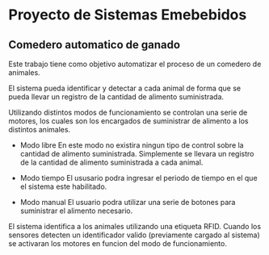 # Proyecto de Sistemas Emebebidos

## Comedero automatico de ganado

Este trabajo tiene como objetivo automatizar el proceso de un comedero de animales. 

El sistema pueda identificar y detectar a cada animal de forma que se pueda llevar un registro de la cantidad de alimento suministrada. 

Utilizando distintos modos de funcionamiento se controlan una serie de motores, los cuales son los encargados de suministrar de alimento a los distintos animales.

* Modo libre
    En este modo no existira ningun tipo de control sobre la cantidad de alimento suministrada. Simplemente se llevara un registro de la cantidad de alimento suministrada a        cada animal.

* Modo tiempo
    El ususario podra ingresar el periodo de tiempo en el que el sistema este habilitado.  

* Modo manual
    El usuario podra utilizar una serie de botones para suministrar el alimento necesario.

  


El sistema identifica a los animales utilizando una etiqueta RFID. Cuando los sensores detecten un identificador valido (previamente cargado al sistema) se activaran los motores en funcion del modo de funcionamiento.

